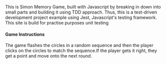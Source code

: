 <div text="center"> This is Simon Memory Game, built with Javascript by breaking in down into small parts and building it using TDD approach. Thus, this is a test-driven development project example using Jest, Javascript's testing framework. This site is build for practise purposes unit testing</div>

<h4>Game Instructions </h4>
<p> The game flashes the  circles in a random sequence and then the player  
clicks on the circles to match the sequence.If the player gets it right, they get a point and  
move onto the next round. </p>

